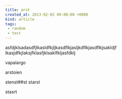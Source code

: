 ```yaml
---
title: arst
created_at: 2013-02-02 09:00:00 +0000
kind: article
tags: 
 - random
 - test
---
```


   asfdjklsadasdfjlkasldfkjljkasdflkjasljkdflkjasdflkjsakldjf lkasjdfkjlaksjfklasfjklsaklfkljasfdklj

vapalargo

arstoien

stenst##st
   starst

   stasrt


